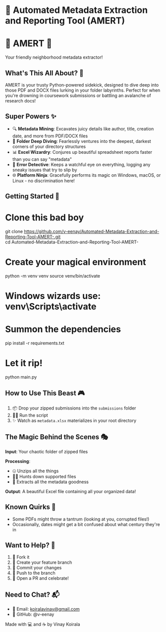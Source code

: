 # 🤖 Automated Metadata Extraction and Reporting Tool (AMERT)

# 🚀 AMERT 🤖
Your friendly neighborhood metadata extractor!

## What's This All About? 🤔
AMERT is your trusty Python-powered sidekick, designed to dive deep into those PDF and DOCX files lurking in your folder labyrinths. Perfect for when you're drowning in coursework submissions or battling an avalanche of research docs!

## Super Powers ✨
- 🔍 **Metadata Mining**: Excavates juicy details like author, title, creation date, and more from PDF/DOCX files
- 📁 **Folder Deep Diving**: Fearlessly ventures into the deepest, darkest corners of your directory structures
- 📊 **Excel Wizardry**: Conjures up beautiful spreadsheet reports faster than you can say "metadata"
- 🚨 **Error Detective**: Keeps a watchful eye on everything, logging any sneaky issues that try to slip by
- 🌐 **Platform Ninja**: Gracefully performs its magic on Windows, macOS, or Linux - no discrimination here!

## Getting Started 🚀

# Clone this bad boy
git clone https://github.com/v-eenay/Automated-Metadata-Extraction-and-Reporting-Tool-AMERT-.git
<br>
cd Automated-Metadata-Extraction-and-Reporting-Tool-AMERT-

# Create your magical environment
python -m venv venv
source venv/bin/activate 

# Windows wizards use: venv\Scripts\activate

# Summon the dependencies
pip install -r requirements.txt

# Let it rip!
python main.py


## How to Use This Beast 🎮
1. 📦 Drop your zipped submissions into the `submissions` folder
2. 🏃‍♂️ Run the script
3. ✨ Watch as `metadata.xlsx` materializes in your root directory

## The Magic Behind the Scenes 🎭
**Input**: Your chaotic folder of zipped files

**Processing**:
- 🤐 Unzips all the things
- 🕵️‍♂️ Hunts down supported files
- 🎯 Extracts all the metadata goodness

**Output**: A beautiful Excel file containing all your organized data!

## Known Quirks 🐛
- Some PDFs might throw a tantrum (looking at you, corrupted files!)
- Occasionally, dates might get a bit confused about what century they're in

## Want to Help? 🤝
1. 🍴 Fork it
2. 🌱 Create your feature branch
3. 💾 Commit your changes
4. 🚀 Push to the branch
5. 🎉 Open a PR and celebrate!

## Need to Chat? 📬
- 📧 Email: koiralavinay@gmail.com
- 🐙 GitHub: @v-eenay

Made with 💻 and ☕ by Vinay Koirala
